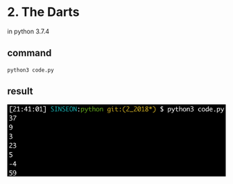 # 2. The Darts
in python 3.7.4

## command
```
python3 code.py
```

## result
![Alt text](./result.png)
